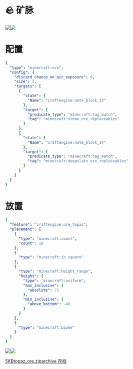 # 🪨 矿脉

![](https://mo-mi.gitbook.io/~gitbook/image?url=https%3A%2F%2Fcontent.gitbook.com%2Fcontent%2FOgvQ1fEJPROp7131PPlK%2Fblobs%2FzpzxKSGLzNTYyM86Bmqe%2Fimage.png\&width=768\&dpr=4\&quality=100\&sign=7690ea95\&sv=2)![](https://mo-mi.gitbook.io/~gitbook/image?url=https%3A%2F%2Fcontent.gitbook.com%2Fcontent%2FOgvQ1fEJPROp7131PPlK%2Fblobs%2FYdA2B6pzJDhJLeW5ur7i%2Fimage.png\&width=768\&dpr=4\&quality=100\&sign=7f35c480\&sv=2)

# 配置 <a href="#configured-feature" id="configured-feature"></a>

```yaml
{
  "type": "minecraft:ore",
  "config": {
    "discard_chance_on_air_exposure": 0,
    "size": 3,
    "targets": [
      {
        "state": {
          "Name": "craftengine:note_block_13"
        },
        "target": {
          "predicate_type": "minecraft:tag_match",
          "tag": "minecraft:stone_ore_replaceables"
        }
      },
      {
        "state": {
          "Name": "craftengine:note_block_14"
        },
        "target": {
          "predicate_type": "minecraft:tag_match",
          "tag": "minecraft:deepslate_ore_replaceables"
        }
      }
    ]
  }
}
```

# 放置 <a href="#placed-feature" id="placed-feature"></a>

```yaml
{
  "feature": "craftengine:ore_topaz",
  "placement": [
    {
      "type": "minecraft:count",
      "count": 10
    },
    {
      "type": "minecraft:in_square"
    },
    {
      "type": "minecraft:height_range",
      "height": {
        "type": "minecraft:uniform",
        "max_inclusive": {
          "absolute": 72
        },
        "min_inclusive": {
          "above_bottom": -40
        }
      }
    },
    {
      "type": "minecraft:biome"
    }
  ]
}
```

![](https://mo-mi.gitbook.io/~gitbook/image?url=https%3A%2F%2Fcontent.gitbook.com%2Fcontent%2FOgvQ1fEJPROp7131PPlK%2Fblobs%2FMhILJaAfEm7EDavPOI8P%2Fimage.png\&width=768\&dpr=4\&quality=100\&sign=71cf4a89\&sv=2)![](https://mo-mi.gitbook.io/~gitbook/image?url=https%3A%2F%2Fcontent.gitbook.com%2Fcontent%2FOgvQ1fEJPROp7131PPlK%2Fblobs%2FwMJjO7A0rsjY8rG0rxEm%2Fimage.png\&width=768\&dpr=4\&quality=100\&sign=bc47730c\&sv=2)

[5KBtopaz\_ore.ziparchive  存档](https://content.gitbook.com/content/OgvQ1fEJPROp7131PPlK/blobs/AUuQxbedEBV6DugvykFm/topaz_ore.zip)
